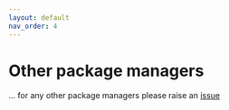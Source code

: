 ```yaml
---
layout: default
nav_order: 4
---
```


# Other package managers

... for any other package managers please raise an [issue](https://github.com/a1ecbr0wn/bcd/issues)
